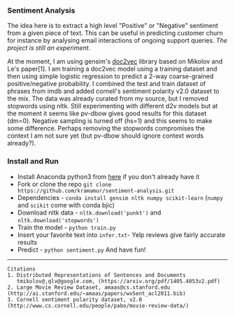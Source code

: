 ### Sentiment Analysis
The idea here is to extract a high level "Positive" or "Negative" sentiment from a given piece of text. This can be useful in predicting customer churn for instance by analysing email interactions of ongoing support queries. *The project is still an experiment*.

At the moment, I am using gensim's [doc2vec](https://rare-technologies.com/doc2vec-tutorial/) library based on Mikolov and Le's paper[1]. I am training a doc2vec model using a training dataset and then using simple logistic regression to predict a 2-way coarse-grained positive/negative probability. I combined the test and train dataset of phrases from imdb and added cornell's sentiment polarity v2.0 dataset to the mix. The data was already curated from my source, but I removed stopwords using nltk. Still experimenting with different d2v models but at the moment it seems like pv-dbow gives good results for this dataset (dm=0). Negative sampling is turned off (hs=1) and this seems to make some difference. Perhaps removing the stopwords compromises the context I am not sure yet (but pv-dbow should ignore context words already?).

### Install and Run
- Install Anaconda python3 from [here](https://www.anaconda.com/download/) if you don't already have it
- Fork or clone the repo `git clone https://github.com/kramamur/sentiment-analysis.git`
- Dependencies - `conda install gensim nltk numpy scikit-learn` (`numpy` and `scikit` come with conda bjic)
- Download nltk data - `nltk.download('punkt')` and `nltk.download('stopwords')`
- Train the model - `python train.py`
- Insert your favorite text into `infer.txt`- Yelp reviews give fairly accurate results
- Predict - `python sentiment.py` And have fun!

---
```
Citations
1. Distributed Representations of Sentences and Documents
   tmikolov@,qlv@google.com, (https://arxiv.org/pdf/1405.4053v2.pdf)
2. Large Movie Review Dataset, amaas@cs.stanford.edu (http://ai.stanford.edu/~amaas/papers/wvSent_acl2011.bib)
3. Cornell sentiment polarity dataset, v2.0 (http://www.cs.cornell.edu/people/pabo/movie-review-data/)
```
